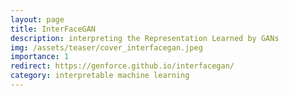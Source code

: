 ```yaml
---
layout: page
title: InterFaceGAN
description: interpreting the Representation Learned by GANs
img: /assets/teaser/cover_interfacegan.jpeg
importance: 1
redirect: https://genforce.github.io/interfacegan/
category: interpretable machine learning
---
```


